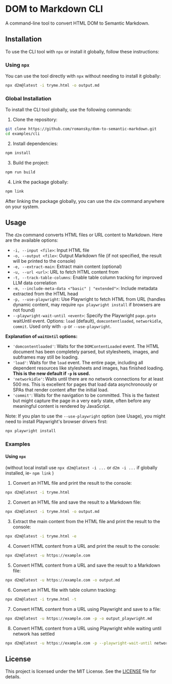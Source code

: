 # DOM to Markdown CLI

A command-line tool to convert HTML DOM to Semantic Markdown.

## Installation

To use the CLI tool with `npx` or install it globally, follow these instructions:

### Using `npx`

You can use the tool directly with `npx` without needing to install it globally:

```sh
npx d2m@latest -i tryme.html -o output.md
```

### Global Installation

To install the CLI tool globally, use the following commands:

1. Clone the repository:

```sh
git clone https://github.com/romansky/dom-to-semantic-markdown.git
cd examples/cli
```

2. Install dependencies:

```sh
npm install
```

3. Build the project:

```sh
npm run build
```

4. Link the package globally:

```sh
npm link
```

After linking the package globally, you can use the `d2m` command anywhere on your system.

## Usage

The `d2m` command converts HTML files or URL content to Markdown. Here are the available options:

- `-i, --input <file>`: Input HTML file
- `-o, --output <file>`: Output Markdown file (if not specified, the result will be printed to the console)
- `-e, --extract-main`: Extract main content (optional)
- `-u, --url <url>`: URL to fetch HTML content from
- `-t, --track-table-columns`: Enable table column tracking for improved LLM data correlation
- `-m, --include-meta-data <"basic" | "extended">`: Include metadata extracted from the HTML head
- `-p, --use-playwright`: Use Playwright to fetch HTML from URL (handles dynamic content, may require `npx playwright install` if browsers are not found)
- `--playwright-wait-until <event>`: Specify the Playwright `page.goto` waitUntil event. Options: `load` (default), `domcontentloaded`, `networkidle`, `commit`. Used only with `-p` or `--use-playwright`.

**Explanation of `waitUntil` options:**
*   `'domcontentloaded'`: Waits for the `DOMContentLoaded` event. The HTML document has been completely parsed, but stylesheets, images, and subframes may still be loading.
*   `'load'`: Waits for the `load` event. The entire page, including all dependent resources like stylesheets and images, has finished loading. **This is the new default if `-p` is used.**
*   `'networkidle'`: Waits until there are no network connections for at least 500 ms. This is excellent for pages that load data asynchronously or SPAs that render content after the initial load.
*   `'commit'`: Waits for the navigation to be committed. This is the fastest but might capture the page in a very early state, often before any meaningful content is rendered by JavaScript.


Note: If you plan to use the `--use-playwright` option (see Usage), you might need to install Playwright's browser drivers first:
```sh
npx playwright install
```

### Examples

#### Using `npx` 

(without local install use `npx d2m@latest -i ...` or `d2m -i ...` if globally installed, ie- `npm link` )

1. Convert an HTML file and print the result to the console:

```sh
npx d2m@latest -i tryme.html
```

2. Convert an HTML file and save the result to a Markdown file:

```sh
npx d2m@latest -i tryme.html -o output.md
```

3. Extract the main content from the HTML file and print the result to the console:

```sh
npx d2m@latest -i tryme.html -e
```

4. Convert HTML content from a URL and print the result to the console:

```sh
npx d2m@latest -u https://example.com
```

5. Convert HTML content from a URL and save the result to a Markdown file:

```sh
npx d2m@latest -u https://example.com -o output.md
```

6. Convert an HTML file with table column tracking:

```sh
npx d2m@latest -i tryme.html -t
```

7. Convert HTML content from a URL using Playwright and save to a file:

```sh
npx d2m@latest -u https://example.com -p -o output_playwright.md
```

8. Convert HTML content from a URL using Playwright while waiting until network has settled

```sh
npx d2m@latest -u https://example.com -p --playwright-wait-until networkidle -o output_spa.md
```

## License

This project is licensed under the MIT License. See the [LICENSE](LICENSE) file for details.
